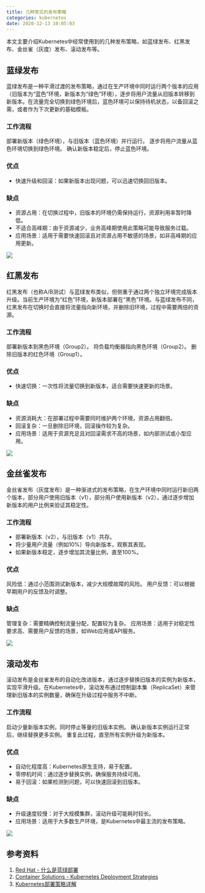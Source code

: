 ```yaml
---
title: 几种常见的发布策略
categories: kubernetes
date: 2020-12-13 10:05:03
---
```


本文主要介绍Kubernetes中经常使用到的几种发布策略，如蓝绿发布、红黑发布、金丝雀（灰度）发布、滚动发布等。

<!--more-->



## 蓝绿发布

蓝绿发布是一种平滑过渡的发布策略，通过在生产环境中同时运行两个版本的应用（旧版本为“蓝色”环境，新版本为“绿色”环境），逐步将用户流量从旧版本转移到新版本。在流量完全切换到绿色环境后，蓝色环境可以保持待机状态，以备回滚之需，或者作为下次更新的基础模板。

### 工作流程

部署新版本（绿色环境），与旧版本（蓝色环境）并行运行。
逐步将用户流量从蓝色环境切换到绿色环境。
确认新版本稳定后，停止蓝色环境。
### 优点
- 快速升级和回滚：如果新版本出现问题，可以迅速切换回旧版本。

### 缺点
- 资源占用：在切换过程中，旧版本的环境仍需保持运行，资源利用率暂时降低。
- 不适合高峰期：由于资源减少，业务高峰期使用此策略可能导致服务过载。
- 应用场景：适用于需要快速回滚且对资源占用不敏感的场景，如非高峰期的应用更新。

![](https://weiblog-1252613377.cos.ap-chengdu.myqcloud.com/20221213010921.png)



## 红黑发布

红黑发布（也称A/B测试）与蓝绿发布类似，但侧重于通过两个独立环境完成版本升级。当前生产环境为“红色”环境，新版本部署在“黑色”环境。与蓝绿发布不同，红黑发布在切换时会直接将流量指向新环境，并删除旧环境，过程中需要两倍的资源。

### 工作流程
部署新版本到黑色环境（Group2）。
将负载均衡器指向黑色环境（Group2）。
删除旧版本的红色环境（Group1）。

### 优点
- 快速切换：一次性将流量切换到新版本，适合需要快速更新的场景。

### 缺点
- 资源消耗大：在部署过程中需要同时维护两个环境，资源占用翻倍。
- 回滚复杂：一旦删除旧环境，回滚操作较为复杂。
- 应用场景：适用于资源充足且对回滚需求不高的场景，如内部测试或小型应用。

![](https://weiblog-1252613377.cos.ap-chengdu.myqcloud.com/20221213012144.png)



## 金丝雀发布

金丝雀发布（灰度发布）是一种渐进式的发布策略，在生产环境中同时运行新旧两个版本，部分用户使用旧版本（v1），部分用户使用新版本（v2），通过逐步增加新版本的用户比例来验证其稳定性。

### 工作流程

- 部署新版本（v2），与旧版本（v1）共存。 
- 将少量用户流量（例如10%）导向新版本，观察其表现。 
- 如果新版本稳定，逐步增加其流量比例，直至100%。

### 优点

风险低：通过小范围测试新版本，减少大规模故障的风险。
用户反馈：可以根据早期用户的反馈及时调整。

### 缺点

管理复杂：需要精确控制流量分配，配置较为复杂。
应用场景：适用于对稳定性要求高、需要用户反馈的场景，如Web应用或API服务。

![](https://weiblog-1252613377.cos.ap-chengdu.myqcloud.com/20221213012102.png)



## 滚动发布

滚动发布是金丝雀发布的自动化改进版本，通过逐步替换旧版本的实例为新版本，实现平滑升级。在Kubernetes中，滚动发布通过控制副本集（ReplicaSet）来管理新旧版本的实例数量，确保在升级过程中服务不中断。

### 工作流程

启动少量新版本实例，同时停止等量的旧版本实例。
确认新版本实例运行正常后，继续替换更多实例。
重复此过程，直至所有实例升级为新版本。

### 优点

- 自动化程度高：Kubernetes原生支持，易于配置。
- 零停机时间：通过逐步替换实例，确保服务持续可用。
- 易于回滚：如果检测到问题，可以快速回滚到旧版本。

### 缺点

- 升级速度较慢：对于大规模集群，滚动升级可能耗时较长。
- 应用场景：适用于大多数生产环境，是Kubernetes中最主流的发布策略。

![](https://weiblog-1252613377.cos.ap-chengdu.myqcloud.com/20221213012220.png)


## 参考资料

1. [Red Hat - 什么是蓝绿部署](https://www.redhat.com/zh/topics/devops/what-is-blue-green-deployment)
2. [Container Solutions - Kubernetes Deployment Strategies](https://blog.container-solutions.com/kubernetes-deployment-strategies)
3. [Kubernetes部署策略详解](https://www.cnblogs.com/hunternet/p/14306105.html)
